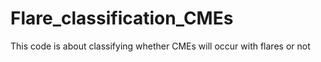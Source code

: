 # Flare_classification_CMEs

This code is about classifying whether CMEs will occur with flares or not
